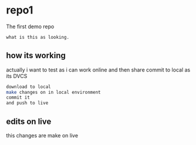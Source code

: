 # repo1
The first demo repo 

```sh
what is this as looking.
```
## how its working

actually i want to test as i can work online and then share commit to local as its DVCS

```sh
download to local
make changes on in local environment
commit it 
and push to live
```
## edits on live
this changes are make on live
